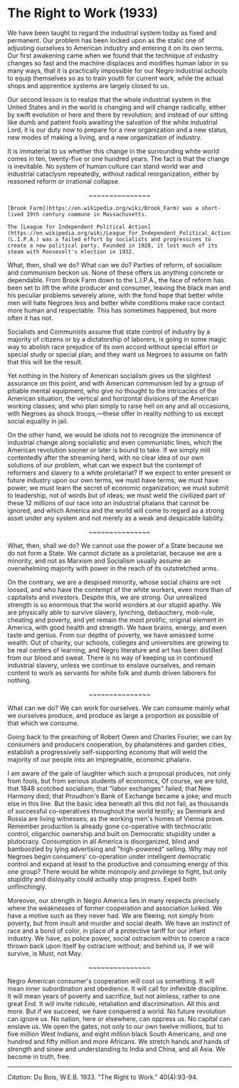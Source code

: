 # The Right to Work (1933)

We have been taught to regard the industrial system today as fixed and permanent. Our problem has been locked upon as the static one of adjusting ourselves to American industry and entering it on its own terms. Our first awakening came when we found that the technique of industry changes so fast and the machine displaces and modifies human labor in so many ways, that it is practically impossible for our Negro industrial schools to equip themselves so as to train youth for current work, while the actual shops and apprentice systems are largely closed to us.

Our second lesson is to realize that the whole industrial system in the United States and in the world is changing and will change radically, either by swift evolution or here and there by revolution; and instead of our sitting like dumb and patient fools awaiting the salvation of the white industrial Lord, it is our duty now to prepare for a new organization and a new status, new modes of making a living, and a new organization of industry.

It is immaterial to us whether this change in the surrounding white world comes in ten, twenty-five or one hundred years. The fact is that the change is inevitable. No system of human culture can stand world war and industrial cataclysm repeatedly, without radical reorganization, either by reasoned reform or irrational collapse.

<p style="text-align: center;">~~~~~~~~~~~~~~~</p>

```{margin}
[Brook Farm](https://en.wikipedia.org/wiki/Brook_Farm) was a short-lived 19th century commune in Massachusetts.

The [League for Independent Political Action](https://en.wikipedia.org/wiki/League_for_Independent_Political_Action) (L.I.P.A.) was a failed effort by socialists and progressives to create a new political party. Founded in 1928, it lost much of its steam with Roosevelt's election in 1932.
```

What, then, shall we do? What can we do? Parties of reform, of socialism and communism beckon us. None of these offers us anything concrete or dependable. From Brook Farm down to the L.I.P.A., the face of reform has been set to lift the white producer and consumer, leaving the black man and his peculiar problems severely alone, with the fond hope that better white men will hate Negroes less and better white conditions make race contact more human and respectable. This has sometimes happened, but more often it has not.

Socialists and Communists assume that state control of industry by a majority of citizens or by a dictatorship of laborers, is going in some magic way to abolish race prejudice of its own accord without special effort or special study or special plan; and they want us Negroes to assume on faith that this will be the result.

Yet nothing in the history of American socialism gives us the slightest assurance on this point, and with American communism led by a group of pitiable mental equipment, who give no thought to the intricacies of the American situation, the vertical and horizontal divisions of the American working classes; and who plan simply to raise hell on any and all occasions, with Negroes as shock troops,—these offer in reality nothing to us except social equality in jail.

On the other hand, we would be idiots not to recognize the imminence of industrial change along socialistic and even communistic lines, which the American revolution sooner or later is bound to take. If we simply mill contentedly after the streaming herd, with no clear idea of our own solutions of our problem, what can we expect but the contempt of reformers and slavery to a white proletariat? If we expect to enter present or future industry upon our own terms, we must have terms; we must have power; we must learn the secret of economic organization; we must submit to leadership, not of words but of ideas; we must weld the civilized part of these 12 millions of our race into an industrial phalanx that cannot be ignored, and which America  and the world will come to regard as a strong asset under any system and not merely as a weak and despicable liability.

<p style="text-align: center;">~~~~~~~~~~~~~~~</p>


What, then, shall we do? We cannot use the power of a State because we do not form a State. We cannot dictate as a proletariat, because we are a minority, and not as Marxism and Socialism usually assume an overwhelming majority with power in the reach of its outstretched arms.

On the contrary, we are a despised minority, whose social chains are not loosed, and who have the contempt of the white workers, even more than of capitalists and investors. Despite this, we are strong. Our unrealized strength is so enormous that the world wonders at our stupid apathy. We are physically able to survive slavery, lynching, debauchery, mob-rule, cheating and poverty, and yet remain the most prolific, original element in America, with good health and strength. We have brains, energy, and even taste and genius. From our depths of poverty, we have amassed some wealth. Out of charity, our schools, colleges and universities are growing to be real centers of learning, and Negro literature and art has been distilled from our blood and sweat. There is no way of keeping us in continued industrial slavery, unless we continue to enslave ourselves, and remain content to work as servants for white folk and dumb driven laborers for nothing.

<p style="text-align: center;">~~~~~~~~~~~~~~~</p>

What can we do? We can work for ourselves. We can consume mainly what we ourselves produce, and produce as large a proportion as possible of that which we consume.

Going back to the preaching of Robert Owen and Charles Fourier, we can by consumers and producers cooperation, by phalanstéres and garden cities, establish a progressively self-supporting economy that will weld the majority of our people into an impregnable, economic phalanx.

I am aware of the gale of laughter which such a proposal produces, not only from fools, but from serious students of economics, Of course, we are told, that 1848 scotched socialism; that "labor exchanges" failed; that New Harmony died; that Proudhon's Bank of Exchange became a joke; and much else in this line. But the basic idea beneath all this did not fail, as thousands of successful co-operatives throughout the world testify; as Denmark and Russia are living witnesses; as the working men's homes of Vienna prove. Remember production is already gone co-operative with technocratic control, oligarchic ownership and built on Democratic stupidity under a plutocracy. Consumption in all America is disorganized, blind and bamboozled by lying advertising and "high-powered" selling. Why may not Negroes begin consumers' co-operation under intelligent democratic control and expand at least to the productive and consuming energy of this one group? There would be white monopoly and privilege to fight, but only stupidity and disloyalty could actually stop progress. Expell both unflinchingly.

Moreover, our strength in Negro America lies in many respects precisely where the weaknesses of former cooperation and association lurked. We have a motive such as they never had. We are fleeing, not simply from poverty, but from insult and murder and social death. We have an instinct of race and a bond of color, in place of a protective tariff for our infant industry. We have, as police power, social ostracism within to coerce a race thrown back upon itself by ostracism without; and behind us, if we will survive, is Must, not May.

<p style="text-align: center;">~~~~~~~~~~~~~~~</p>

Negro American consumer's cooperation will cost us something. It will mean inner subordination and obedience. It will call for inflexible discipline. It will mean years of poverty and sacrifice, but not aimless, rather to one great End. It will invite ridicule, retaliation and discrimination. All this and more. But if we succeed, we have conquered a world. No future revolution can ignore us. No nation, here or elsewhere, can oppress us. No capital can enslave us. We open the gates, not only to our own twelve millions, but to five million West Indians, and eight million black South Americans, and one hundred and fifty million and more Africans. We stretch hands and hands of strength and sinew and understanding to India and China, and all Asia. We become in truth, free.

_________________
*Citation:* Du Bois, W.E.B. 1933. "The Right to Work." 40(4):93-94.
